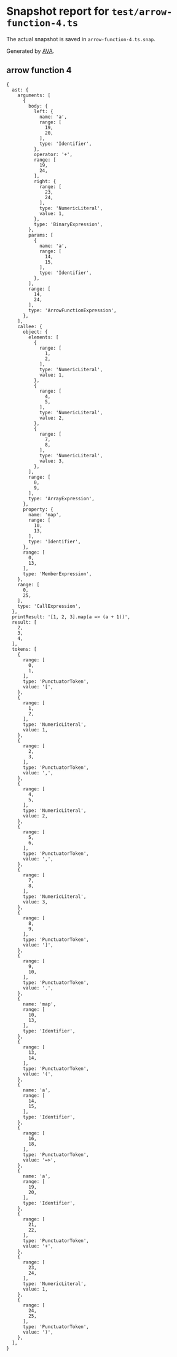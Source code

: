 # Snapshot report for `test/arrow-function-4.ts`

The actual snapshot is saved in `arrow-function-4.ts.snap`.

Generated by [AVA](https://avajs.dev).

## arrow function 4

    {
      ast: {
        arguments: [
          {
            body: {
              left: {
                name: 'a',
                range: [
                  19,
                  20,
                ],
                type: 'Identifier',
              },
              operator: '+',
              range: [
                19,
                24,
              ],
              right: {
                range: [
                  23,
                  24,
                ],
                type: 'NumericLiteral',
                value: 1,
              },
              type: 'BinaryExpression',
            },
            params: [
              {
                name: 'a',
                range: [
                  14,
                  15,
                ],
                type: 'Identifier',
              },
            ],
            range: [
              14,
              24,
            ],
            type: 'ArrowFunctionExpression',
          },
        ],
        callee: {
          object: {
            elements: [
              {
                range: [
                  1,
                  2,
                ],
                type: 'NumericLiteral',
                value: 1,
              },
              {
                range: [
                  4,
                  5,
                ],
                type: 'NumericLiteral',
                value: 2,
              },
              {
                range: [
                  7,
                  8,
                ],
                type: 'NumericLiteral',
                value: 3,
              },
            ],
            range: [
              0,
              9,
            ],
            type: 'ArrayExpression',
          },
          property: {
            name: 'map',
            range: [
              10,
              13,
            ],
            type: 'Identifier',
          },
          range: [
            0,
            13,
          ],
          type: 'MemberExpression',
        },
        range: [
          0,
          25,
        ],
        type: 'CallExpression',
      },
      printResult: '[1, 2, 3].map(a => (a + 1))',
      result: [
        2,
        3,
        4,
      ],
      tokens: [
        {
          range: [
            0,
            1,
          ],
          type: 'PunctuatorToken',
          value: '[',
        },
        {
          range: [
            1,
            2,
          ],
          type: 'NumericLiteral',
          value: 1,
        },
        {
          range: [
            2,
            3,
          ],
          type: 'PunctuatorToken',
          value: ',',
        },
        {
          range: [
            4,
            5,
          ],
          type: 'NumericLiteral',
          value: 2,
        },
        {
          range: [
            5,
            6,
          ],
          type: 'PunctuatorToken',
          value: ',',
        },
        {
          range: [
            7,
            8,
          ],
          type: 'NumericLiteral',
          value: 3,
        },
        {
          range: [
            8,
            9,
          ],
          type: 'PunctuatorToken',
          value: ']',
        },
        {
          range: [
            9,
            10,
          ],
          type: 'PunctuatorToken',
          value: '.',
        },
        {
          name: 'map',
          range: [
            10,
            13,
          ],
          type: 'Identifier',
        },
        {
          range: [
            13,
            14,
          ],
          type: 'PunctuatorToken',
          value: '(',
        },
        {
          name: 'a',
          range: [
            14,
            15,
          ],
          type: 'Identifier',
        },
        {
          range: [
            16,
            18,
          ],
          type: 'PunctuatorToken',
          value: '=>',
        },
        {
          name: 'a',
          range: [
            19,
            20,
          ],
          type: 'Identifier',
        },
        {
          range: [
            21,
            22,
          ],
          type: 'PunctuatorToken',
          value: '+',
        },
        {
          range: [
            23,
            24,
          ],
          type: 'NumericLiteral',
          value: 1,
        },
        {
          range: [
            24,
            25,
          ],
          type: 'PunctuatorToken',
          value: ')',
        },
      ],
    }

